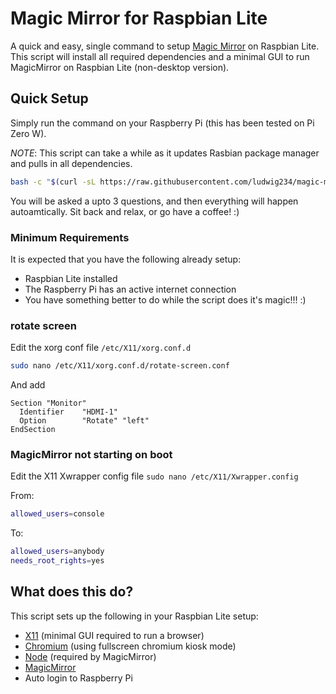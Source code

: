 # Magic Mirror for Raspbian Lite

A quick and easy, single command to setup [Magic Mirror](https://github.com/MichMich/MagicMirror) on Raspbian Lite. This script will install all required dependencies and a minimal GUI to run MagicMirror on Raspbian Lite (non-desktop version).

## Quick Setup

Simply run the command on your Raspberry Pi (this has been tested on Pi Zero W).

*NOTE*: This script can take a while as it updates Rasbian package manager and pulls in all dependencies.

```sh
bash -c "$(curl -sL https://raw.githubusercontent.com/ludwig234/magic-mirror-raspbian-lite/master/install.sh?$(date +%s))"
```

You will be asked a upto 3 questions, and then everything will happen autoamtically. Sit back and relax, or go have a coffee! :)

### Minimum Requirements

It is expected that you have the following already setup:
* Raspbian Lite installed
* The Raspberry Pi has an active internet connection
* You have something better to do while the script does it's magic!!! :)

### rotate screen
Edit the xorg conf file `/etc/X11/xorg.conf.d`
```sh
sudo nano /etc/X11/xorg.conf.d/rotate-screen.conf
```
And add
```
Section "Monitor"
  Identifier    "HDMI-1"
  Option        "Rotate" "left"
EndSection
```

### MagicMirror not starting on boot

Edit the X11 Xwrapper config file `sudo nano /etc/X11/Xwrapper.config`

From:
```sh
allowed_users=console
```

To:
```sh
allowed_users=anybody
needs_root_rights=yes
```



## What does this do?

This script sets up the following in your Raspbian Lite setup:
* [X11](https://www.x.org/wiki/) (minimal GUI required to run a browser)
* [Chromium](https://www.chromium.org/getting-involved/download-chromium) (using fullscreen chromium kiosk mode)
* [Node](https://nodejs.org/en/) (required by MagicMirror)
* [MagicMirror](https://magicmirror.builders/)
* Auto login to Raspberry Pi
